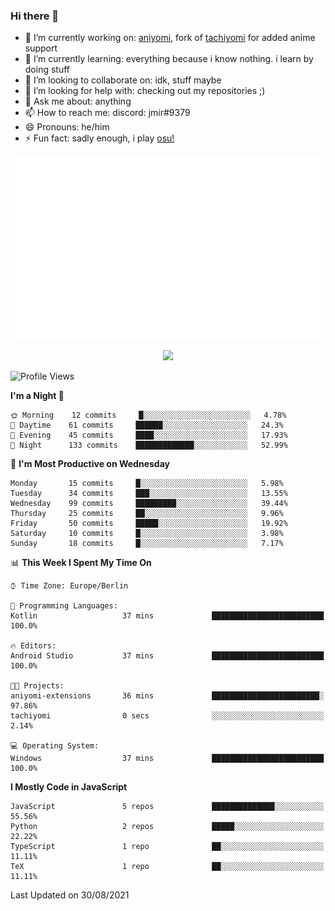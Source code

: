 ### Hi there 👋



<!--
**jmir1/jmir1** is a ✨ _special_ ✨ repository because its `README.md` (this file) appears on your GitHub profile.

Here are some ideas to get you started:
-->
- 🔭 I’m currently working on: [aniyomi](https://github.com/jmir1/aniyomi), fork of [tachiyomi](https://github.com/tachiyomiorg/tachiyomi) for added anime support
- 🌱 I’m currently learning: everything because i know nothing. i learn by doing stuff
- 👯 I’m looking to collaborate on: idk, stuff maybe
- 🤔 I’m looking for help with: checking out my repositories ;)
- 💬 Ask me about: anything
- 📫 How to reach me: discord: jmir#9379
- 😄 Pronouns: he/him
- ⚡ Fun fact: sadly enough, i play [osu!](https://osu.ppy.sh/users/18018426)  
<div>
	<p align="center">
		<a href="https://github.com/jmir1?tab=repositories" target="_blank" rel="noopener"><img src="https://github.com/jmir1/github-stats/blob/master/generated/overview.svg"></a>
	</p>
	<p align="center">
		<a href="https://github.com/search?o=desc&q=author%3Ajmir1&s=committer-date&type=Commits" target="_blank" rel="noopener"><img src="https://github-readme-streak-stats.herokuapp.com/?user=jmir1"></a>
	</p>
</div>

<!--START_SECTION:waka-->
![Profile Views](http://img.shields.io/badge/Profile%20Views-14-blue)

**I'm a Night 🦉** 

```text
🌞 Morning    12 commits     █░░░░░░░░░░░░░░░░░░░░░░░░   4.78% 
🌆 Daytime    61 commits     ██████░░░░░░░░░░░░░░░░░░░   24.3% 
🌃 Evening    45 commits     ████░░░░░░░░░░░░░░░░░░░░░   17.93% 
🌙 Night      133 commits    █████████████░░░░░░░░░░░░   52.99%

```
📅 **I'm Most Productive on Wednesday** 

```text
Monday       15 commits     █░░░░░░░░░░░░░░░░░░░░░░░░   5.98% 
Tuesday      34 commits     ███░░░░░░░░░░░░░░░░░░░░░░   13.55% 
Wednesday    99 commits     █████████░░░░░░░░░░░░░░░░   39.44% 
Thursday     25 commits     ██░░░░░░░░░░░░░░░░░░░░░░░   9.96% 
Friday       50 commits     █████░░░░░░░░░░░░░░░░░░░░   19.92% 
Saturday     10 commits     █░░░░░░░░░░░░░░░░░░░░░░░░   3.98% 
Sunday       18 commits     █░░░░░░░░░░░░░░░░░░░░░░░░   7.17%

```


📊 **This Week I Spent My Time On** 

```text
⌚︎ Time Zone: Europe/Berlin

💬 Programming Languages: 
Kotlin                   37 mins             █████████████████████████   100.0%

🔥 Editors: 
Android Studio           37 mins             █████████████████████████   100.0%

🐱‍💻 Projects: 
aniyomi-extensions       36 mins             ████████████████████████░   97.86% 
tachiyomi                0 secs              ░░░░░░░░░░░░░░░░░░░░░░░░░   2.14%

💻 Operating System: 
Windows                  37 mins             █████████████████████████   100.0%

```

**I Mostly Code in JavaScript** 

```text
JavaScript               5 repos             ██████████████░░░░░░░░░░░   55.56% 
Python                   2 repos             █████░░░░░░░░░░░░░░░░░░░░   22.22% 
TypeScript               1 repo              ██░░░░░░░░░░░░░░░░░░░░░░░   11.11% 
TeX                      1 repo              ██░░░░░░░░░░░░░░░░░░░░░░░   11.11%

```



 Last Updated on 30/08/2021
<!--END_SECTION:waka-->
